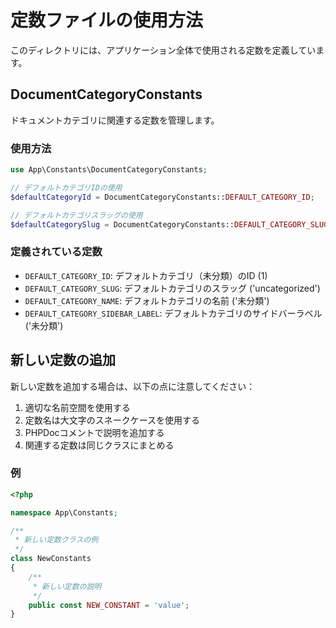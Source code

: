 # 定数ファイルの使用方法

このディレクトリには、アプリケーション全体で使用される定数を定義しています。

## DocumentCategoryConstants

ドキュメントカテゴリに関連する定数を管理します。

### 使用方法

```php
use App\Constants\DocumentCategoryConstants;

// デフォルトカテゴリIDの使用
$defaultCategoryId = DocumentCategoryConstants::DEFAULT_CATEGORY_ID;

// デフォルトカテゴリスラッグの使用
$defaultCategorySlug = DocumentCategoryConstants::DEFAULT_CATEGORY_SLUG;
```

### 定義されている定数

- `DEFAULT_CATEGORY_ID`: デフォルトカテゴリ（未分類）のID (1)
- `DEFAULT_CATEGORY_SLUG`: デフォルトカテゴリのスラッグ ('uncategorized')
- `DEFAULT_CATEGORY_NAME`: デフォルトカテゴリの名前 ('未分類')
- `DEFAULT_CATEGORY_SIDEBAR_LABEL`: デフォルトカテゴリのサイドバーラベル ('未分類')

## 新しい定数の追加

新しい定数を追加する場合は、以下の点に注意してください：

1. 適切な名前空間を使用する
2. 定数名は大文字のスネークケースを使用する
3. PHPDocコメントで説明を追加する
4. 関連する定数は同じクラスにまとめる

### 例

```php
<?php

namespace App\Constants;

/**
 * 新しい定数クラスの例
 */
class NewConstants
{
    /**
     * 新しい定数の説明
     */
    public const NEW_CONSTANT = 'value';
}
``` 